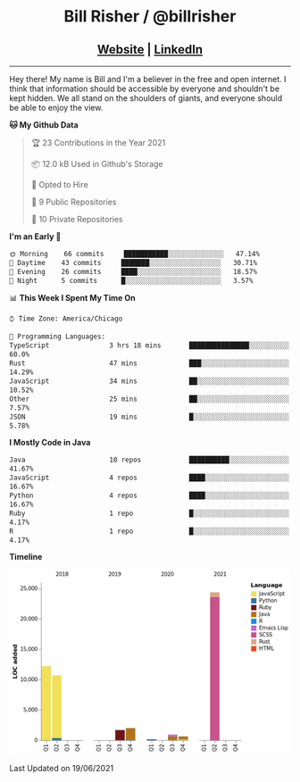 
<h1 align="center">
    Bill Risher / @billrisher <br />
</h1>
<h2 align="center">
    <a href="https://billrisher.com">Website</a> | <a href="https://linkedin.com/in/william-risher">LinkedIn</a>
 </h2>

---

Hey there! My name is Bill and I'm a believer in the free and open internet. 
I think that information should be accessible by everyone and shouldn't be kept hidden. 
We all stand on the shoulders of giants, and everyone should be able to enjoy the view.

<!--START_SECTION:waka-->
**🐱 My Github Data** 

> 🏆 23 Contributions in the Year 2021
 > 
> 📦 12.0 kB Used in Github's Storage 
 > 
> 💼 Opted to Hire
 > 
> 📜 9 Public Repositories 
 > 
> 🔑 10 Private Repositories  
 > 
**I'm an Early 🐤** 

```text
🌞 Morning    66 commits     ███████████░░░░░░░░░░░░░░   47.14% 
🌆 Daytime    43 commits     ███████░░░░░░░░░░░░░░░░░░   30.71% 
🌃 Evening    26 commits     ████░░░░░░░░░░░░░░░░░░░░░   18.57% 
🌙 Night      5 commits      █░░░░░░░░░░░░░░░░░░░░░░░░   3.57%

```


📊 **This Week I Spent My Time On** 

```text
⌚︎ Time Zone: America/Chicago

💬 Programming Languages: 
TypeScript               3 hrs 18 mins       ███████████████░░░░░░░░░░   60.0% 
Rust                     47 mins             ███░░░░░░░░░░░░░░░░░░░░░░   14.29% 
JavaScript               34 mins             ██░░░░░░░░░░░░░░░░░░░░░░░   10.52% 
Other                    25 mins             ██░░░░░░░░░░░░░░░░░░░░░░░   7.57% 
JSON                     19 mins             █░░░░░░░░░░░░░░░░░░░░░░░░   5.78%

```

**I Mostly Code in Java** 

```text
Java                     10 repos            ██████████░░░░░░░░░░░░░░░   41.67% 
JavaScript               4 repos             ████░░░░░░░░░░░░░░░░░░░░░   16.67% 
Python                   4 repos             ████░░░░░░░░░░░░░░░░░░░░░   16.67% 
Ruby                     1 repo              █░░░░░░░░░░░░░░░░░░░░░░░░   4.17% 
R                        1 repo              █░░░░░░░░░░░░░░░░░░░░░░░░   4.17%

```


**Timeline**

![Chart not found](https://raw.githubusercontent.com/billrisher/billrisher/main/charts/bar_graph.png) 


 Last Updated on 19/06/2021
<!--END_SECTION:waka-->
